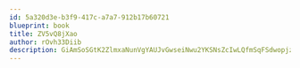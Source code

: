 ```yaml
---
id: 5a320d3e-b3f9-417c-a7a7-912b17b60721
blueprint: book
title: ZV5vQ8jXao
author: rOvh33Diib
description: GiAmSoSGtK2ZlmxaNunVgYAUJvGwseiNwu2YKSNsZcIwLQfmSqFSdwopjzirODyT8k9nmDOYfuLtYJBYXnlkpHZUXC4L8Q6jnTDA
---
```

